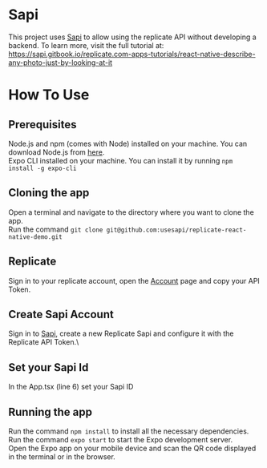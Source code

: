 # Sapi
This project uses [Sapi](https://usesapi.com) to allow using the replicate API without developing a backend. To learn more, visit the full tutorial at: https://sapi.gitbook.io/replicate.com-apps-tutorials/react-native-describe-any-photo-just-by-looking-at-it

# How To Use

## Prerequisites

Node.js and npm (comes with Node) installed on your machine. You can download Node.js from [here](https://nodejs.org/en/download/).\
Expo CLI installed on your machine. You can install it by running `npm install -g expo-cli`


## Cloning the app

Open a terminal and navigate to the directory where you want to clone the app.\
Run the command `git clone git@github.com:usesapi/replicate-react-native-demo.git`

## Replicate
Sign in to your replicate account, open the [Account](https://replicate.com/account) page and copy your API Token.

## Create Sapi Account

Sign in to [Sapi](https://console.usesapi.com), create a new Replicate Sapi and configure it with the Replicate API Token.\

## Set your Sapi Id

In the App.tsx (line 6) set your Sapi ID

## Running the app

Run the command `npm install` to install all the necessary dependencies.\
Run the command `expo start` to start the Expo development server.\
Open the Expo app on your mobile device and scan the QR code displayed in the terminal or in the browser.

